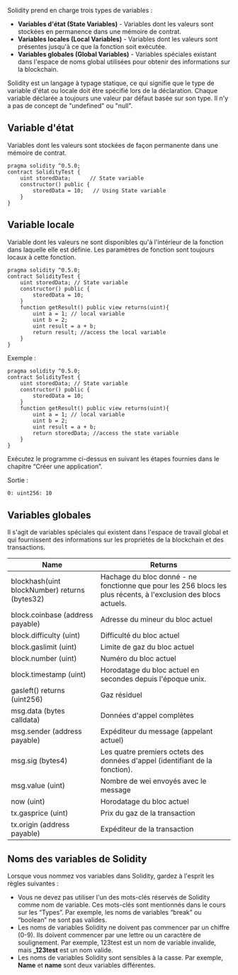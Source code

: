 Solidity prend en charge trois types de variables :

- **Variables d'état (State Variables)** - Variables dont les valeurs sont stockées en permanence dans une mémoire de contrat.
- **Variables locales (Local Variables)** - Variables dont les valeurs sont présentes jusqu'à ce que la fonction soit exécutée.
- **Variables globales (Global Variables)** - Variables spéciales existant dans l'espace de noms global utilisées pour obtenir des informations sur la blockchain.

Solidity est un langage à typage statique, ce qui signifie que le type de variable d'état ou locale doit être spécifié lors de la déclaration. Chaque variable déclarée a toujours une valeur par défaut basée sur son type. Il n'y a pas de concept de "undefined" ou "null".

## Variable d'état

Variables dont les valeurs sont stockées de façon permanente dans une mémoire de contrat.

```solidity
pragma solidity ^0.5.0;
contract SolidityTest {
    uint storedData;      // State variable
    constructor() public {
        storedData = 10;   // Using State variable
    }
}
```

## Variable locale

Variable dont les valeurs ne sont disponibles qu'à l'intérieur de la fonction dans laquelle elle est définie. Les paramètres de fonction sont toujours locaux à cette fonction.

```solidity
pragma solidity ^0.5.0;
contract SolidityTest {
    uint storedData; // State variable
    constructor() public {
        storedData = 10;   
    }
    function getResult() public view returns(uint){
        uint a = 1; // local variable
        uint b = 2;
        uint result = a + b;
        return result; //access the local variable
    }
}
```

Exemple : 

```solidity
pragma solidity ^0.5.0;
contract SolidityTest {
    uint storedData; // State variable
    constructor() public {
        storedData = 10;   
    }
    function getResult() public view returns(uint){
        uint a = 1; // local variable
        uint b = 2;
        uint result = a + b;
        return storedData; //access the state variable
    }
}
```

Exécutez le programme ci-dessus en suivant les étapes fournies dans le chapitre “Créer une application”.

Sortie :

```bash
0: uint256: 10
```

## Variables globales

Il s'agit de variables spéciales qui existent dans l'espace de travail global et qui fournissent des informations sur les propriétés de la blockchain et des transactions.

| **Name** | **Returns** |
| --- | --- |
| blockhash(uint blockNumber) returns (bytes32) | Hachage du bloc donné - ne fonctionne que pour les 256 blocs les plus récents, à l'exclusion des blocs actuels. |
| block.coinbase (address payable) | Adresse du mineur du bloc actuel |
| block.difficulty (uint) | Difficulté du bloc actuel |
| block.gaslimit (uint) | Limite de gaz du bloc actuel |
| block.number (uint) | Numéro du bloc actuel |
| block.timestamp (uint) | Horodatage du bloc actuel en secondes depuis l'époque unix. |
| gasleft() returns (uint256) | Gaz résiduel |
| msg.data (bytes calldata) | Données d'appel complètes |
| msg.sender (address payable) | Expéditeur du message (appelant actuel) |
| msg.sig (bytes4) | Les quatre premiers octets des données d'appel (identifiant de la fonction). |
| msg.value (uint) | Nombre de wei envoyés avec le message |
| now (uint) | Horodatage du bloc actuel |
| tx.gasprice (uint) | Prix du gaz de la transaction |
| tx.origin (address payable) | Expéditeur de la transaction |

## Noms des variables de Solidity

Lorsque vous nommez vos variables dans Solidity, gardez à l'esprit les règles suivantes :

- Vous ne devez pas utiliser l'un des mots-clés réservés de Solidity comme nom de variable. Ces mots-clés sont mentionnés dans le cours sur les “Types”. Par exemple, les noms de variables “break” ou “boolean” ne sont pas valides.
- Les noms de variables Solidity ne doivent pas commencer par un chiffre (0-9). Ils doivent commencer par une lettre ou un caractère de soulignement. Par exemple, 123test est un nom de variable invalide, mais **_123test** est un nom valide.
- Les noms de variables Solidity sont sensibles à la casse. Par exemple, **Name** et **name** sont deux variables différentes.
